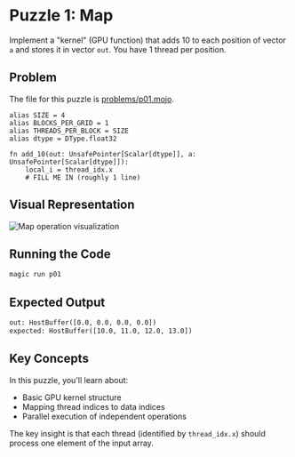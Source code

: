 # Puzzle 1: Map

Implement a "kernel" (GPU function) that adds 10 to each position of vector `a`
and stores it in vector `out`. You have 1 thread per position.

## Problem

The file for this puzzle is [problems/p01.mojo](../problems/p01.mojo).

```mojo
alias SIZE = 4
alias BLOCKS_PER_GRID = 1
alias THREADS_PER_BLOCK = SIZE
alias dtype = DType.float32

fn add_10(out: UnsafePointer[Scalar[dtype]], a: UnsafePointer[Scalar[dtype]]):
    local_i = thread_idx.x
    # FILL ME IN (roughly 1 line)
```

## Visual Representation

![Map operation visualization](https://raw.githubusercontent.com/srush/GPU-Puzzles/main/GPU_puzzlers_files/GPU_puzzlers_14_1.svg)

## Running the Code

```bash
magic run p01
```

## Expected Output

```txt
out: HostBuffer([0.0, 0.0, 0.0, 0.0])
expected: HostBuffer([10.0, 11.0, 12.0, 13.0])
```

## Key Concepts

In this puzzle, you'll learn about:
- Basic GPU kernel structure
- Mapping thread indices to data indices
- Parallel execution of independent operations

The key insight is that each thread (identified by `thread_idx.x`) should process one element of the input array.
